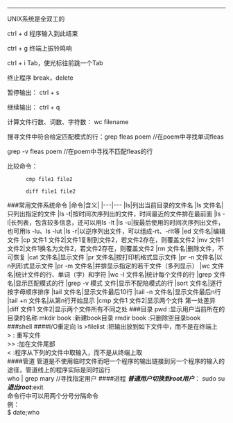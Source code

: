--------------------------------
UNIX系统是全双工的

ctrl + d 程序输入到此结束

ctrl + g 终端上振铃鸣响

ctrl + i Tab，使光标往前跳一个Tab

终止程序 break，delete

暂停输出： ctrl + s

继续输出： ctrl + q

计算文件行数、词数、字符数： wc filename

搜寻文件中符合给定匹配模式的行：grep fleas poem //在poem中寻找单词fleas

grep -v fleas poem //在poem中寻找不匹配fleas的行

比较命令： 

          cmp file1 file2

          diff file1 file2
          
###常用文件系统命令
|命令|含义|
|---|---
|ls|列出当前目录的文件名
|ls 文件名|只列出指定的文件
|ls -t|按时间次序列出的文件，时间最近的文件排在最前面
|ls -l|长列表，包含较多信息，还可以用ls -lt
|ls -u|按最后使用的时间次序列出文件，也可用ls -lu、ls -lut
|ls -r|以逆序列出文件，可以组成-rt、-rlt等
|ed 文件名|编辑文件
|cp 文件1 文件2|文件1复制到文件2，若文件2存在，则覆盖文件2
|mv 文件1 文件2|文件1换名为文件2，若文件2存在，则覆盖文件2
|rm 文件名|删除文件，不可恢复
|cat 文件名|显示文件
|pr 文件名|按打印机格式显示文件
|pr -n 文件名|以n列形式显示文件
|pr -m 文件名|并排显示指定的若干文件（多列显示）
|wc 文件名|统计文件的行、单词（字）和字符
|wc -l 文件名|统计每个文件的行
|grep 文件名|显示匹配模式的行
|grep -v 模式 文件|显示不配陪模式的行
|sort 文件名|逐行按字母顺序排序
|tail 文件名|显示文件最后10行
|tail -n 文件名|显示文件最后n行
|tail +n 文件名|从第n行开始显示
|cmp 文件1 文件2|显示两个文件 第一处差异
|diff 文件1 文件2|显示两个文件所有不同之处
###目录
pwd :显示用户当前所在的目录的名称
mkdir book :新建book目录
rmdir book :只删除空目录book
###shell
####I/O重定向
ls >filelist :把输出放到如下文件中，而不是在终端上  
\> : 重写文件  
\>> :加在文件尾部  
\< :程序从下列的文件中取输入，而不是从终端上取  
####管道
管道是不使用临时文件而吧一个程序的输出链接到另一个程序的输入的途径，管道线上的程序实际是同时运行  
who | grep mary  //寻找指定用户
####进程
***普通用户切换到root用户***： sudo su  
***退出root***:exit  
命令行中可以用两个分号分隔命令  
例：  
$ date;who

